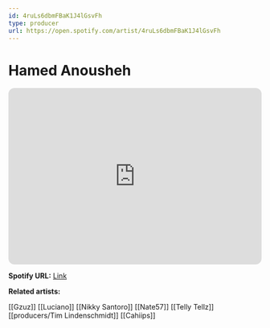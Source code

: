 ```yaml
---
id: 4ruLs6dbmFBaK1J4lGsvFh
type: producer
url: https://open.spotify.com/artist/4ruLs6dbmFBaK1J4lGsvFh
---
```

# Hamed Anousheh

<iframe style="border-radius:12px" src="https://open.spotify.com/embed/artist/4ruLs6dbmFBaK1J4lGsvFh" width="100%" height="352" frameBorder="0" allowfullscreen="" allow="autoplay; clipboard-write; encrypted-media; fullscreen; picture-in-picture" loading="lazy"></iframe>

**Spotify URL:** [Link](https://open.spotify.com/artist/4ruLs6dbmFBaK1J4lGsvFh)

**Related artists:**

[[Gzuz]]
[[Luciano]]
[[Nikky Santoro]]
[[Nate57]]
[[Telly Tellz]]
[[producers/Tim Lindenschmidt]]
[[Cahiips]]
